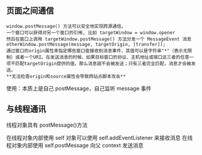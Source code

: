 <!-- @format -->

## 页面之间通信

    window.postMessage() 方法可以安全地实现跨源通信。
    一个窗口可以获得对另一个窗口的引用, 比如 targetWindow = window.opener
    然后在窗口上调用 targetWindow.postMessage() 方法分发一个 MessageEvent 消息
    otherWindow.postMessage(message, targetOrigin, [transfer]);
    通过窗口的origin属性来指定哪些窗口能接收到消息事件，其值可以是字符串"*"（表示无限制）或者一个URI。在发送消息的时候，如果目标窗口的协议、主机地址或端口这三者的任意一项不匹配targetOrigin提供的值，那么消息就不会被发送；只有三者完全匹配，消息才会被发送。
    **无法检查origin和source属性会导致跨站点脚本攻击**

使用：本质上是自己 postMessage，自己监听 message 事件

## 与线程通讯

线程对象具有 postMessage()方法

在线程对象内部使用 self 对象可以使用 self.addEventListener 来接收消息
在线程对象内部使用 self.postMessage 向父 context 发送消息
